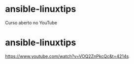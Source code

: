 # ansible-linuxtips
Curso aberto no YouTube
# ansible-linuxtips
https://www.youtube.com/watch?v=VOQ2ZnPkcQc&t=4214s
